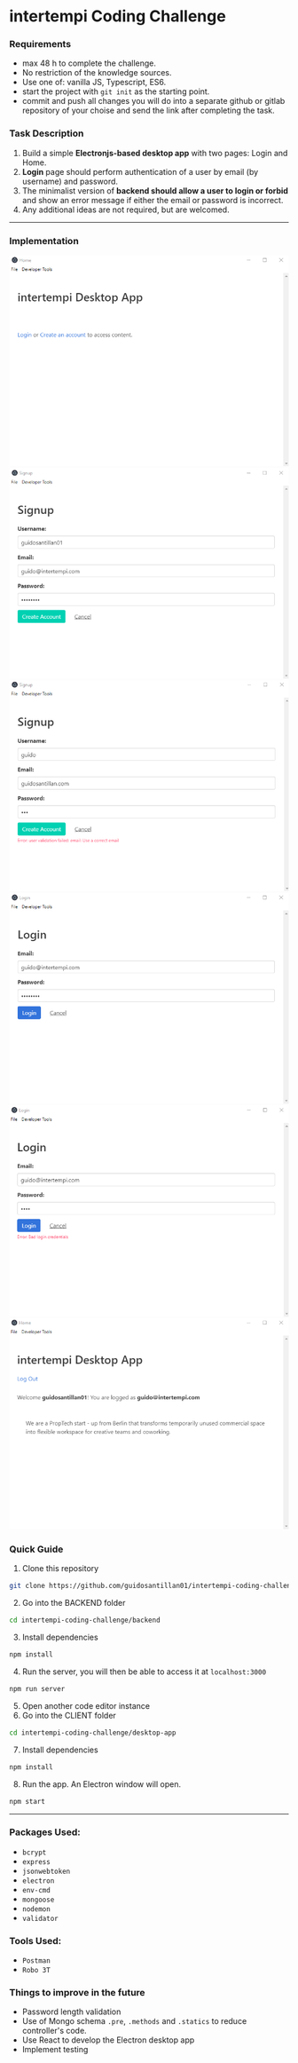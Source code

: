# intertempi Coding Challenge

### Requirements

- max 48 h to complete the challenge.
- No restriction of the knowledge sources.
- Use one of: vanilla JS, Typescript, ES6.
- start the project with `git init` as the starting point.
- commit and push all changes you will do into a separate github or gitlab repository of your choise and send the link after completing the task.

### Task Description

1. Build a simple **Electronjs-based desktop app** with two pages: Login and Home.
2. **Login** page should perform authentication of a user by email (by username) and password.
3. The minimalist version of **backend should allow a user to login or forbid** and show an error message if either the email or password is incorrect.
4. Any additional ideas are not required, but are welcomed.

---

### Implementation

![](./docs/index.png)
![](./docs/signup.png)
![](./docs/signup_failed.png)
![](./docs/login.png)
![](./docs/login_failed.png)
![](./docs/home.png)

### Quick Guide

1. Clone this repository

```sh
git clone https://github.com/guidosantillan01/intertempi-coding-challenge
```

2. Go into the BACKEND folder

```sh
cd intertempi-coding-challenge/backend
```

3. Install dependencies

```sh
npm install
```

4. Run the server, you will then be able to access it at `localhost:3000`

```sh
npm run server
```

5. Open another code editor instance
6. Go into the CLIENT folder

```sh
cd intertempi-coding-challenge/desktop-app
```

7. Install dependencies

```sh
npm install
```

8. Run the app. An Electron window will open.

```sh
npm start
```

---

### Packages Used:

- `bcrypt`
- `express`
- `jsonwebtoken`
- `electron`
- `env-cmd`
- `mongoose`
- `nodemon`
- `validator`

### Tools Used:

- `Postman`
- `Robo 3T`

### Things to improve in the future

- Password length validation
- Use of Mongo schema `.pre`, `.methods` and `.statics` to reduce controller's code.
- Use React to develop the Electron desktop app
- Implement testing
